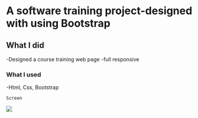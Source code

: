 # A software training  project-designed with using Bootstrap

## What I did

-Designed a course training web page
-full responsive

### What I used

-Html, Css, Bootstrap

`Screen`

![](screen.gif)

